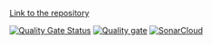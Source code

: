 [Link to the repository](https://github.com/P4r1nc3/sonar)

[![Quality Gate Status](https://sonarcloud.io/api/project_badges/measure?project=P4r1nc3_sonar&metric=alert_status)](https://sonarcloud.io/summary/new_code?id=P4r1nc3_sonar)
[![Quality gate](https://sonarcloud.io/api/project_badges/quality_gate?project=P4r1nc3_sonar)](https://sonarcloud.io/summary/new_code?id=P4r1nc3_sonar)
[![SonarCloud](https://sonarcloud.io/images/project_badges/sonarcloud-white.svg)](https://sonarcloud.io/summary/new_code?id=P4r1nc3_sonar)